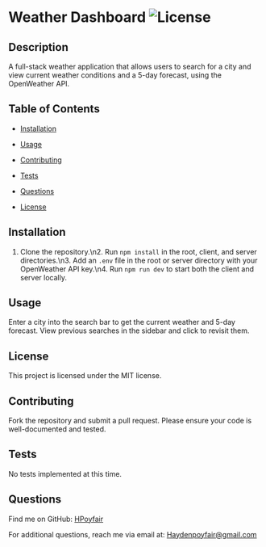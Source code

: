 # Weather Dashboard  ![License](https://img.shields.io/badge/license-MIT-blue.svg)

## Description
A full-stack weather application that allows users to search for a city and view current weather conditions and a 5-day forecast, using the OpenWeather API.

## Table of Contents
* [Installation](#installation)
* [Usage](#usage)
* [Contributing](#contributing)
* [Tests](#tests)
* [Questions](#questions)


* [License](#license)

## Installation
1. Clone the repository.\n2. Run `npm install` in the root, client, and server directories.\n3. Add an `.env` file in the root or server directory with your OpenWeather API key.\n4. Run `npm run dev` to start both the client and server locally.

## Usage
Enter a city into the search bar to get the current weather and 5-day forecast. View previous searches in the sidebar and click to revisit them.

## License

This project is licensed under the MIT license.

## Contributing
Fork the repository and submit a pull request. Please ensure your code is well-documented and tested.

## Tests
No tests implemented at this time.

## Questions
Find me on GitHub: [HPoyfair](https://github.com/HPoyfair)

For additional questions, reach me via email at: Haydenpoyfair@gmail.com

